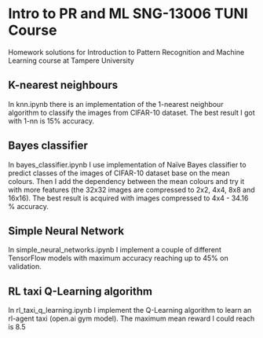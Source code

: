 # Intro to PR and ML SNG-13006 TUNI Course
Homework solutions for Introduction to Pattern Recognition and Machine Learning course at Tampere University

## K-nearest neighbours

In knn.ipynb there is an implementation of the 1-nearest neighbour algorithm to classify the images from CIFAR-10 dataset. The best result I got with 1-nn is 15% accuracy.

## Bayes classifier

In bayes_classifier.ipynb I use implementation of Naïve Bayes classifier to predict classes of the images of CIFAR-10 dataset base on the mean colours. Then I add the dependency between the mean colours and try it with more features (the 32x32 images are compressed to 2x2, 4x4, 8x8 and 16x16). The best result is acquired with images compressed to 4x4 - 34.16 % accuracy.

## Simple Neural Network

In simple_neural_networks.ipynb I implement a couple of different TensorFlow models with maximum accuracy reaching up to 45% on validation. 

## RL taxi Q-Learning algorithm

In rl_taxi_q_learning.ipynb I implement the Q-Learning algorithm to learn an rl-agent taxi (open.ai gym model). The maximum mean reward I could reach is 8.5